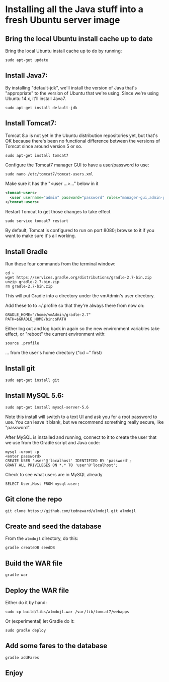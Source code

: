 # Installing all the Java stuff into a fresh Ubuntu server image

## Bring the local Ubuntu install cache up to date

Bring the local Ubuntu install cache up to do by running:
  
```
sudo apt-get update
```
  
## Install Java7:

By installing "default-jdk", we'll install the version of Java that's "appropriate" to the version of Ubuntu that we're using. Since we're using Ubuntu 14.x, it'll install Java7.

```
sudo apt-get install default-jdk
```

## Install Tomcat7:

Tomcat 8.x is not yet in the Ubuntu distribution repositories yet, but that's OK because there's been no functional difference between the versions of Tomcat since around version 5 or so.

```
sudo apt-get install tomcat7
```

Configure the Tomcat7 manager GUI to have a user/password to use:

```
sudo nano /etc/tomcat7/tomcat-users.xml
```

Make sure it has the "<user ...>...</user>" below in it

```xml
<tomcat-users>
  <user username="admin" password="password" roles="manager-gui,admin-gui" />
</tomcat-users>
```

Restart Tomcat to get those changes to take effect

```
sudo service tomcat7 restart
```

By default, Tomcat is configured to run on port 8080; browse to it if you want to make sure it's all working.

    
## Install Gradle

Run these four commands from the terminal window:

```  
cd ~
wget https://services.gradle.org/distributions/gradle-2.7-bin.zip
unzip gradle-2.7-bin.zip
rm gradle-2.7-bin.zip
```

This will put Gradle into a directory under the vmAdmin's user directory.

Add these to to ~/.profile so that they're always there from now on:

```
GRADLE_HOME="/home/vmAdmin/gradle-2.7"
PATH=$GRADLE_HOME/bin:$PATH
```
  
Either log out and log back in again so the new environment variables take effect, or "reboot" the current environment with:
  
```
source .profile
```

... from the user's home directory ("cd ~" first)

  
## Install git

```
sudo apt-get install git
```

## Install MySQL 5.6:

```
sudo apt-get install mysql-server-5.6
```
  
Note this install will switch to a text UI and ask you for a root
password to use. You can leave it blank, but we recommend something
really secure, like "password".

After MySQL is installed and running, connect to it to create the user
that we use from the Gradle script and Java code:

```
mysql -uroot -p
<enter password>
CREATE USER 'user'@'localhost' IDENTIFIED BY 'password';
GRANT ALL PRIVILEGES ON *.* TO 'user'@'localhost';
```

Check to see what users are in MySQL already

```
SELECT User,Host FROM mysql.user;
```

## Git clone the repo

```
git clone https://github.com/tedneward/almdojl.git almdojl
``` 

## Create and seed the database

From the `almdojl` directory, do this:

```
gradle createDB seedDB
```

## Build the WAR file

```
gradle war
```

## Deploy the WAR file

Either do it by hand:

```
sudo cp build/libs/almdojl.war /var/lib/tomcat7/webapps
```  
Or (experimental) let Gradle do it:

```
sudo gradle deploy
```

## Add some fares to the database

```
gradle addFares
```

## Enjoy

